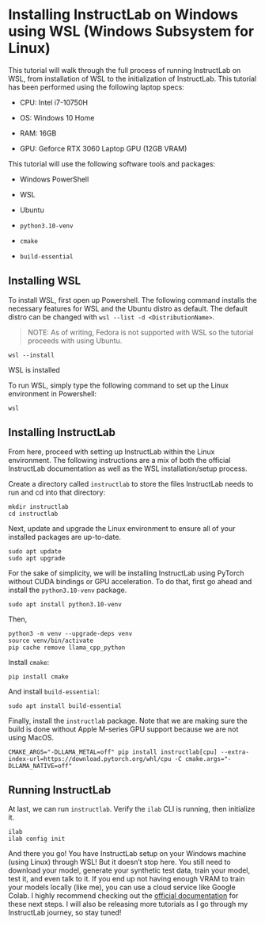 # Installing InstructLab on Windows using WSL (Windows Subsystem for Linux)

This tutorial will walk through the full process of running InstructLab on WSL, from installation of WSL to the initialization of InstructLab. This tutorial has been performed using the following laptop specs:

- CPU: Intel i7-10750H

- OS: Windows 10 Home

- RAM: 16GB

- GPU: Geforce RTX 3060 Laptop GPU (12GB VRAM)

This tutorial will use the following software tools and packages:

- Windows PowerShell

- WSL

- Ubuntu

- `python3.10-venv`

- `cmake`

- `build-essential`


## Installing WSL

To install WSL, first open up Powershell. The following command installs the necessary features for WSL and the Ubuntu distro as default. The default distro can be changed with `wsl --list -d <DistributionName>`.
>NOTE: As of writing, Fedora is not supported with WSL so the tutorial proceeds with using Ubuntu.

```
wsl --install
```

WSL is installed

To run WSL, simply type the following command to set up the Linux environment in Powershell:

```
wsl
```

## Installing InstructLab 
From here, proceed with setting up InstructLab within the Linux environment. The following instructions are a mix of both the official InstructLab documentation as well as the WSL installation/setup process.

Create a directory called `instructlab` to store the files InstructLab needs to run and cd into that directory:

```	
mkdir instructlab
cd instructlab
```

Next, update and upgrade the Linux environment to ensure all of your installed packages are up-to-date.

```
sudo apt update
sudo apt upgrade
```

For the sake of simplicity, we will be installing InstructLab using PyTorch without CUDA bindings or GPU acceleration. To do that, first go ahead and install the `python3.10-venv` package.

```
sudo apt install python3.10-venv
```

Then,

```
python3 -m venv --upgrade-deps venv
source venv/bin/activate
pip cache remove llama_cpp_python
```

Install `cmake`:

```
pip install cmake
```

And install `build-essential`:

```
sudo apt install build-essential
```

Finally, install the `instructlab` package. Note that we are making sure the build is done without Apple M-series GPU support because we are not using MacOS.

```
CMAKE_ARGS="-DLLAMA_METAL=off" pip install instructlab[cpu] --extra-index-url=https://download.pytorch.org/whl/cpu -C cmake.args="-DLLAMA_NATIVE=off"
```

## Running InstructLab
At last, we can run `instructlab`. Verify the `ilab` CLI is running, then initialize it.

```
ilab
ilab config init
```

And there you go! You have InstructLab setup on your Windows machine (using Linux) through WSL! But it doesn’t stop here. You still need to download your model, generate your synthetic test data, train your model, test it, and even talk to it. If you end up not having enough VRAM to train your models locally (like me), you can use a cloud service like Google Colab. I highly recommend checking out the [official documentation](https://github.com/instructlab/instructlab/tree/main) for these next steps. I will also be releasing more tutorials as I go through my InstructLab journey, so stay tuned!
